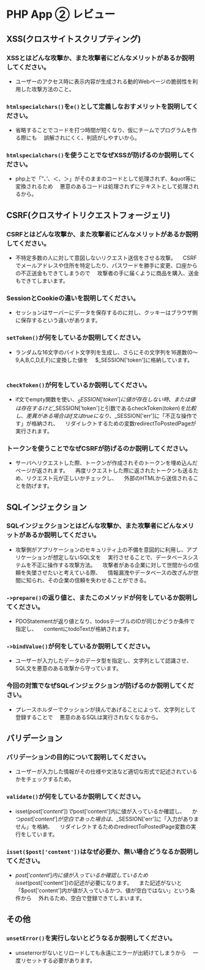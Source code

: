 # PHP App ② レビュー

## XSS(クロスサイトスクリプティング)

### XSSとはどんな攻撃か、また攻撃者にどんなメリットがあるか説明してください。
- ユーザーのアクセス時に表示内容が生成される動的Webページの脆弱性を利用した攻撃方法のこと。
　
### `htmlspecialchars()`を`e()`として定義しなおすメリットを説明してください。
- 省略することでコードを打つ時間が短くなり、仮にチームでプログラムを作る際にも
　誤解されにくく、判読がしやすいから。

### `htmlspecialchars()`を使うことでなぜXSSが防げるのか説明してください。
- php上で「”、’、＜、＞」がそのままのコードとして処理されず、&quot等に変換されるため
　悪意のあるコードは処理されずにテキストとして処理されるから。

## CSRF(クロスサイトリクエストフォージェリ)

### CSRFとはどんな攻撃か、また攻撃者にどんなメリットがあるか説明してください。
- 不特定多数の人に対して意図しないリクエスト送信をさせる攻撃。
　CSRFでメールアドレスや住所を特定したり、パスワードを勝手に変更、口座からの不正送金もできてしまうので
　攻撃者の手に届くように商品を購入、送金もできてしまいます。
　
### SessionとCookieの違いを説明してください。
- セッションはサーバーにデータを保存するのに対し、クッキーはブラウザ側に保存するという違いがあります。

### `setToken()`が何をしているか説明してください。
- ランダムな16文字のバイト文字列を生成し、さらにその文字列を16進数(0～9,A,B,C,D,E,F)に変換した値を
　$_SESSION['token']に格納しています。
　
### `checkToken()`が何をしているか説明してください。
- if文でempty関数を使い、$_SESSION['token']に値が存在しない時、または値は存在するけど
　$_SESSION['token']と引数であるcheckToken($token)を比較し、差異がある場合は
　if文はtrueになり、$_SESSION['err']に「不正な操作です」が格納され、
　リダイレクトするための変数redirectToPostedPageが実行されます。

### トークンを使うことでなぜCSRFが防げるのか説明してください。
- サーバへリクエストした際、トークンが作成されそのトークンを埋め込んだページが返されます。
　再度リクエストした際に返されたトークンも送るため、リクエスト元が正しいかチェックし、
　外部のHTMLから送信されることを防げます。

## SQLインジェクション

### SQLインジェクションとはどんな攻撃か、また攻撃者にどんなメリットがあるか説明してください。
- 攻撃側がアプリケーションのセキュリティ上の不備を意図的に利用し、アプリケーションが想定しないSQL文を
　実行させることで、データベースシステムを不正に操作する攻撃方法。
　攻撃者がある企業に対して世間からの信頼を失墜させたいと考えている際、
　情報漏洩やデータベースの改ざんが世間に知られ、その企業の信頼を失わせることができる。

### `->prepare()`の返り値と、またこのメソッドが何をしているか説明してください。
- PDOStatementが返り値となり、todosテーブルのIDが同じかどうか条件で指定し、
　contentにtodoTextが格納されます。

### `->bindValue()`が何をしているか説明してください。
- ユーザーが入力したデータのデータ型を指定し、文字列として認識させ、SQL文を悪意のある攻撃から守っています。

### 今回の対策でなぜSQLインジェクションが防げるのか説明してください。
- プレースホルダーでクッションが挟んであげることによって、文字列として登録することで
　悪意のあるSQLは実行されなくなるから。

## バリデーション

### バリデーションの目的について説明してください。
- ユーザーが入力した情報がその仕様や文法など適切な形式で記述されているかをチェックするため。

### `validate()`が何をしているか説明してください。
- isset($post['content'])で$post['content']内に値が入っているか確認し、
　かつ$post['content']が空白であった場合は、$_SESSION['err']に「入力がありません」を格納、
　リダイレクトするためのredirectToPostedPage変数の実行をしています。

### `isset($post['content'])`はなぜ必要か、無い場合どうなるか説明してください。
- $post['content']内に値が入っているか確認しているためisset($post['content'])の記述が必要になります。
　また記述がないと「$post['content']内が値が入っているかつ、値が空白ではない」という条件から
　外れるため、空白で登録できてしまいます。

## その他

### `unsetError()`を実行しないとどうなるか説明してください。
- unseterrorがないとリロードしても永遠にエラーが出続けてしまうから
　一度リセットする必要があります。